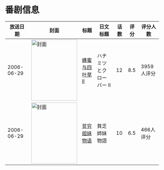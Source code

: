 # 番剧信息

|放送日期|封面|标题|日文标题|话数|评分|评分人数|
|---|---|---|---|---|---|---|
|2006-06-29|<img src="https://lain.bgm.tv/pic/cover/c/36/2e/848_RC9L8.jpg" alt="封面" style="width:150px;height:200px;object-fit:cover;">|[蜂蜜与四叶草II](https://bangumi.tv/subject/848)|ハチミツとクローバー II|12|8.5|3959人评分|
|2006-06-29|<img src="https://lain.bgm.tv/pic/cover/c/83/dc/7397_UWWxi.jpg" alt="封面" style="width:150px;height:200px;object-fit:cover;">|[贫穷姐妹物语](https://bangumi.tv/subject/7397)|貧乏姉妹物語|10|6.5|466人评分|
